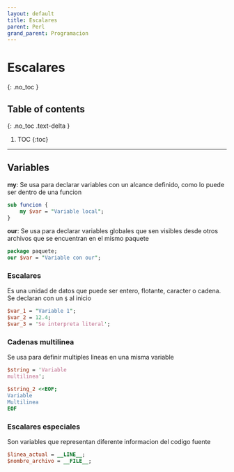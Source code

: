 ```yaml
---
layout: default
title: Escalares
parent: Perl
grand_parent: Programacion
---
```


# Escalares
{: .no_toc }

## Table of contents
{: .no_toc .text-delta }

1. TOC
{:toc}

---

## Variables
**my**: Se usa para declarar variables con un alcance definido, como lo puede ser dentro de una funcion

```perl
sub funcion {
	my $var = "Variable local";
}
```
**our**: Se usa para declarar variables globales que sen visibles desde otros archivos que se encuentran en el mismo paquete

```perl
package paquete;
our $var = "Variable con our";
```
### Escalares

Es una unidad de datos que puede ser entero, flotante, caracter o cadena. Se declaran con un ```$``` al inicio
```perl
$var_1 = "Variable 1";
$var_2 = 12.4;
$var_3 = 'Se interpreta literal';
```
### Cadenas multilinea

Se usa para definir multiples lineas en una misma variable
```perl
$string = 'Variable
multilinea';

$string_2 <<EOF;
Variable
Multilinea
EOF
```
### Escalares especiales

Son variables que representan diferente informacion del codigo fuente
```perl
$linea_actual = __LINE__;
$nombre_archivo = __FILE__;
```
